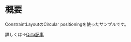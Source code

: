 # 概要
ConstraintLayoutのCircular positioningを使ったサンプルです。

詳しくは→[Qiita記事](https://qiita.com/taletail/items/8802ae63b68465d0f506)
